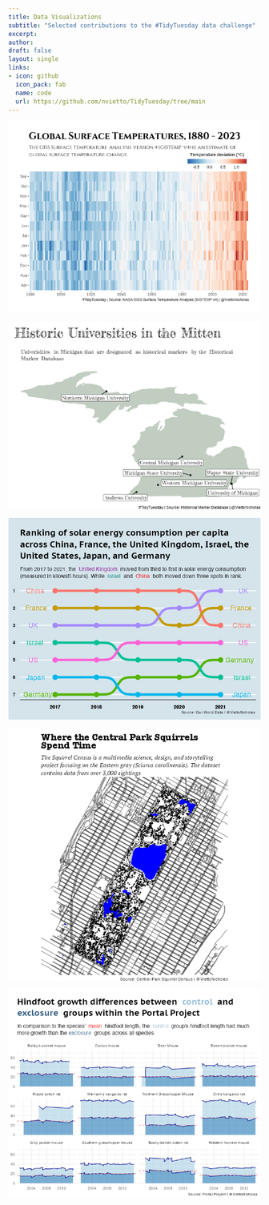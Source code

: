 ```yaml
---
title: Data Visualizations
subtitle: "Selected contributions to the #TidyTuesday data challenge"
excerpt: 
author:
draft: false
layout: single
links:
- icon: github
  icon_pack: fab
  name: code
  url: https://github.com/nvietto/TidyTuesday/tree/main
---
```


<p style="text-align: center;">
  <img src="Week28.jpg" alt="Centered Image">
</p>

<p style="text-align: center;">
  <img src="Week27.jpg" alt="Centered Image">
</p>

<p style="text-align: center;">
  <img src="Week23.jpg" alt="Centered Image">
</p>

<p style="text-align: center;">
  <img src="Week21.jpg" alt="Centered Image">
</p>

<p style="text-align: center;">
  <img src="Week18.jpg" alt="Centered Image">
</p>

